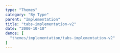 ```yaml
---
type: "Themes"
category: "By Type"
parent: "Implementation"
title: "tabs-implementation-v2"
date: "2000-10-10"
demos: [
  "themes/implementation/tabs-implementation-v2"
]
---
```

